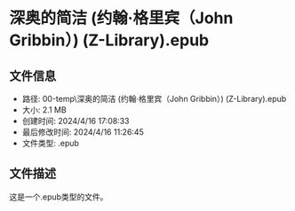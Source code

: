 ﻿# 深奥的简洁 (约翰·格里宾（John Gribbin）) (Z-Library).epub

## 文件信息
- 路径: 00-temp\深奥的简洁 (约翰·格里宾（John Gribbin）) (Z-Library).epub
- 大小: 2.1 MB
- 创建时间: 2024/4/16 17:08:33
- 最后修改时间: 2024/4/16 11:26:45
- 文件类型: .epub

## 文件描述
这是一个.epub类型的文件。

